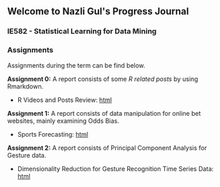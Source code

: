 ## Welcome to Nazli Gul's Progress Journal
### IE582 - Statistical Learning for Data Mining


### Assignments
Assignments during the term can be find below.<br>

**Assignment 0:**  A report consists of some *R related posts* by using Rmarkdown. 

- R Videos and Posts Review: [html](Assignment-0.html)<br>

**Assignment 1:** A report consists of data manipulation for online bet websites, mainly examining Odds Bias. 

- Sports Forecasting: [html](Assignment1-582.html)

**Assignment 2:** A report consists of Principal Component Analysis for Gesture data.

- Dimensionality Reduction for Gesture Recognition Time Series Data: [html](Assignment-2-582.html)
  

